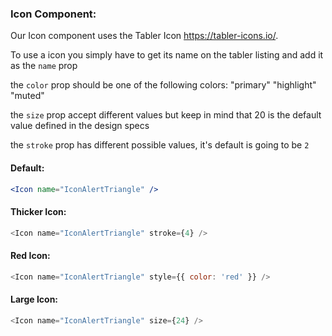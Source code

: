 ### Icon Component:

Our Icon component uses the Tabler Icon https://tabler-icons.io/.

To use a icon you simply have to get its name on the tabler listing and add it as the `name` prop

the `color` prop should be one of the following colors: "primary" "highlight" "muted"

the `size` prop accept different values but keep in mind that 20 is the default value defined in the design specs

the `stroke` prop has different possible values, it's default is going to be `2`

#### Default:

```jsx
<Icon name="IconAlertTriangle" />
```

#### Thicker Icon:

```js
<Icon name="IconAlertTriangle" stroke={4} />
```

#### Red Icon:

```js
<Icon name="IconAlertTriangle" style={{ color: 'red' }} />
```

#### Large Icon:

```js
<Icon name="IconAlertTriangle" size={24} />
```

